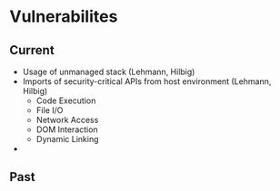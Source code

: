 # Vulnerabilites
## Current
- Usage of unmanaged stack (Lehmann, Hilbig)
- Imports of security-critical APIs from host environment (Lehmann, Hilbig)
	- Code Execution
	- File I/O
	- Network Access
	- DOM Interaction
	- Dynamic Linking
- 
## Past
